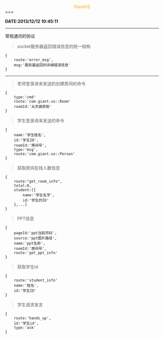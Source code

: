 <center><font color="orange">GiantOS</font></center>  
===

**DATE:2013/12/12 10:45:11**


----------

常规通讯的协议 
>socket服务器返回错误信息的统一结构

	{
		route:'error_msg',
		msg:'服务器返回的详细错误信息'
	}


----------


>老师登录进来发送的创建房间的命令

	{
		type:'cmd'
		route:'com.giant.vo::Room'
		roomId:'从页面获取'
	}

>学生登录进来发送的命令  

	{
		name:'学生姓名',
		id:'学生ID',
		roomId:'房间号',
		type:'msg',
		route:'com.giant.vo::Person'
	}


>获取房间在线人数信息 
	
	{
		route:"get_room_info",
		total:0,
		student:[{
			name:'学生名字',
			id:'学生的ID'
		},...]
	}

>PPT信息

	{
		pageId:'ppt当前页码',
		source:'ppt图片路径',
		name:'ppt名称',
		roomId:'房间号',
		route:'get_ppt_info'
	}

>获取学生id

	{
		route:'student_info'
		name:'姓名',
		id:'学生ID'
	}

>学生请求发言

	{
		route:'hands_up',
		id:'学生id',
		type:'ask'
	}

